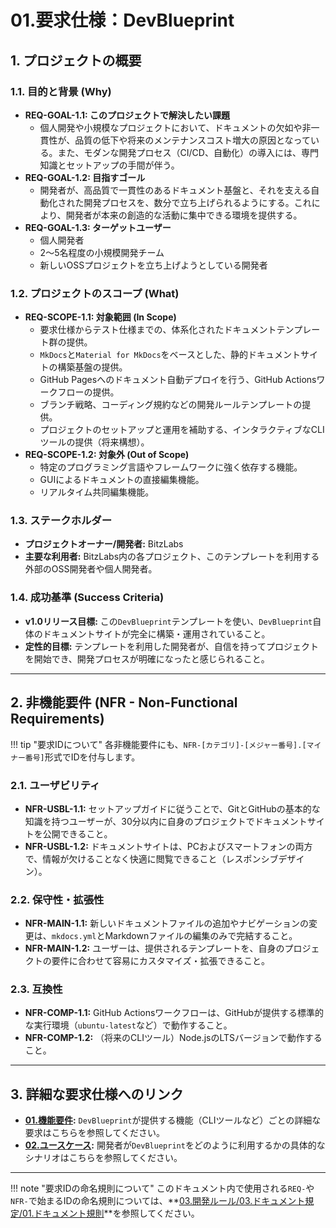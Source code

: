 # 01.要求仕様：DevBlueprint

## 1. プロジェクトの概要

### 1.1. 目的と背景 (Why) <a id="REQ-GOAL-1.0"></a>
*   **REQ-GOAL-1.1: このプロジェクトで解決したい課題**
    *   個人開発や小規模なプロジェクトにおいて、ドキュメントの欠如や非一貫性が、品質の低下や将来のメンテナンスコスト増大の原因となっている。また、モダンな開発プロセス（CI/CD、自動化）の導入には、専門知識とセットアップの手間が伴う。
*   **REQ-GOAL-1.2: 目指すゴール**
    *   開発者が、高品質で一貫性のあるドキュメント基盤と、それを支える自動化された開発プロセスを、数分で立ち上げられるようにする。これにより、開発者が本来の創造的な活動に集中できる環境を提供する。
*   **REQ-GOAL-1.3: ターゲットユーザー**
    *   個人開発者
    *   2〜5名程度の小規模開発チーム
    *   新しいOSSプロジェクトを立ち上げようとしている開発者

### 1.2. プロジェクトのスコープ (What) <a id="REQ-SCOPE-1.0"></a>
*   **REQ-SCOPE-1.1: 対象範囲 (In Scope)**
    *   要求仕様からテスト仕様までの、体系化されたドキュメントテンプレート群の提供。
    *   `MkDocs`と`Material for MkDocs`をベースとした、静的ドキュメントサイトの構築基盤の提供。
    *   GitHub Pagesへのドキュメント自動デプロイを行う、GitHub Actionsワークフローの提供。
    *   ブランチ戦略、コーディング規約などの開発ルールテンプレートの提供。
    *   プロジェクトのセットアップと運用を補助する、インタラクティブなCLIツールの提供（将来構想）。
*   **REQ-SCOPE-1.2: 対象外 (Out of Scope)**
    *   特定のプログラミング言語やフレームワークに強く依存する機能。
    *   GUIによるドキュメントの直接編集機能。
    *   リアルタイム共同編集機能。

### 1.3. ステークホルダー
*   **プロジェクトオーナー/開発者:** BitzLabs
*   **主要な利用者:** BitzLabs内の各プロジェクト、このテンプレートを利用する外部のOSS開発者や個人開発者。

### 1.4. 成功基準 (Success Criteria)
*   **v1.0リリース目標:** この`DevBlueprint`テンプレートを使い、`DevBlueprint`自体のドキュメントサイトが完全に構築・運用されていること。
*   **定性的目標:** テンプレートを利用した開発者が、自信を持ってプロジェクトを開始でき、開発プロセスが明確になったと感じられること。

---

## 2. 非機能要件 (NFR - Non-Functional Requirements)

!!! tip "要求IDについて"
    各非機能要件にも、`NFR-[カテゴリ]-[メジャー番号].[マイナー番号]`形式でIDを付与します。

### 2.1. ユーザビリティ <a id="NFR-USBL-1.0"></a>
*   **NFR-USBL-1.1:** セットアップガイドに従うことで、GitとGitHubの基本的な知識を持つユーザーが、30分以内に自身のプロジェクトでドキュメントサイトを公開できること。
*   **NFR-USBL-1.2:** ドキュメントサイトは、PCおよびスマートフォンの両方で、情報が欠けることなく快適に閲覧できること（レスポンシブデザイン）。

### 2.2. 保守性・拡張性 <a id="NFR-MAIN-1.0"></a>
*   **NFR-MAIN-1.1:** 新しいドキュメントファイルの追加やナビゲーションの変更は、`mkdocs.yml`とMarkdownファイルの編集のみで完結すること。
*   **NFR-MAIN-1.2:** ユーザーは、提供されるテンプレートを、自身のプロジェクトの要件に合わせて容易にカスタマイズ・拡張できること。

### 2.3. 互換性 <a id="NFR-COMP-1.0"></a>
*   **NFR-COMP-1.1:** GitHub Actionsワークフローは、GitHubが提供する標準的な実行環境（`ubuntu-latest`など）で動作すること。
*   **NFR-COMP-1.2:** （将来のCLIツール）Node.jsのLTSバージョンで動作すること。

---

## 3. 詳細な要求仕様へのリンク

*   **[01.機能要件](./01_機能要件/README.md):**
    `DevBlueprint`が提供する機能（CLIツールなど）ごとの詳細な要求はこちらを参照してください。
*   **[02.ユースケース](./02_ユースケース/README.md):**
    開発者が`DevBlueprint`をどのように利用するかの具体的なシナリオはこちらを参照してください。

---

!!! note "要求IDの命名規則について"
    このドキュメント内で使用される`REQ-`や`NFR-`で始まるIDの命名規則については、**[03.開発ルール/03.ドキュメント規定/01.ドキュメント規則](../03_開発ルール/03_ドキュメント規定/01_ドキュメント規則.md)**を参照してください。
